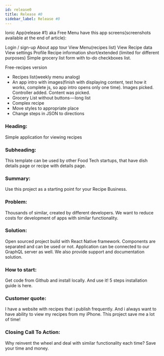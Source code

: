 ```yaml
---
id: release0
title: Release #0
sidebar_label: Release #0
---
```



Ionic App\(release \#1\) aka Free Menu have this app screens\(screenshots available at the end of article\):

Login / sign-up About app tour View Menu\(recipes list\) View Recipe data View settings Profile Recipe information short/extended \(limited for different purposes\) Simple grocery list form with to-do checkboxes list.

Free-recipes version

* Recipes list\(weekly menu analog\)
* An app intro with images\(finish with displaying content, test how it works, complete js, so app intro opens only one time\). Images picked. Controller added. Content was picked.
* Grocery List without buttons — long list
* Complex recipe
* Move styles to appropriate place
* Change steps in JSON to directions

### Heading:
 Simple application for viewing recipes
### Subheading:
This template can be used by other Food Tech startups, that have dish details page or recipe with details page.

### Summary:
 Use this project as a starting point for your Recipe Business.

### Problem:
Thousands of similar, created by different developers. We want to reduce costs for development of apps with similar functionality.

### Solution:
 Open sourced project build with React Native framework. Components are separated and can be used or not.
Application can be connected to our GraphQL server as well.
We also provide support and documentation solution.

### How to start:
 Get code from Github and install locally. And use it!
5 steps installation guide is here.

### Customer quote:
I have a website with recipes that i publish frequently. And i always want to have ability to view my recipes from my iPhone. This project save me a lot of time!

### Closing Call To Action:
 Why reinvent the wheel and deal with similar functionality each time? Save your time and money.
